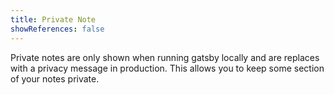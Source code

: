 ```yaml
---
title: Private Note
showReferences: false
---
```


Private notes are only shown when running gatsby locally and are replaces with a privacy message in production.
This allows you to keep some section of your notes private.
